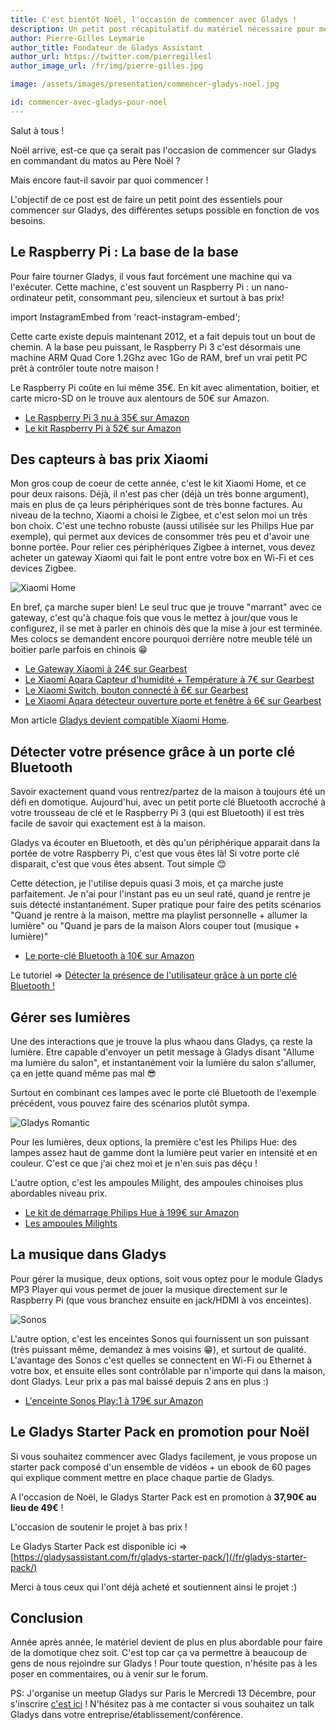 ```yaml
---
title: C'est bientôt Noël, l'occasion de commencer avec Gladys !
description: Un petit post récapitulatif du matériel nécessaire pour mettre en place Gladys chez soit !
author: Pierre-Gilles Leymarie
author_title: Fondateur de Gladys Assistant
author_url: https://twitter.com/pierregillesl
author_image_url: /fr/img/pierre-gilles.jpg

image: /assets/images/presentation/commencer-gladys-noel.jpg

id: commencer-avec-gladys-pour-noel
---
```


Salut à tous !

Noël arrive, est-ce que ça serait pas l'occasion de commencer sur Gladys en commandant du matos au Père Noël ?

Mais encore faut-il savoir par quoi commencer !

L'objectif de ce post est de faire un petit point des essentiels pour commencer sur Gladys, des différentes setups possible en fonction de vos besoins.

<!--truncate-->

## Le Raspberry Pi : La base de la base

Pour faire tourner Gladys, il vous faut forcément une machine qui va l'exécuter. Cette machine, c'est souvent un Raspberry Pi : un nano-ordinateur petit, consommant peu, silencieux et surtout à bas prix!

import InstagramEmbed from 'react-instagram-embed';

<InstagramEmbed
url='https://www.instagram.com/p/7cyO2Xhq9P/'
maxWidth={320}
hideCaption={false}
containerTagName='div'
protocol=''
injectScript
/>

Cette carte existe depuis maintenant 2012, et a fait depuis tout un bout de chemin. A la base peu puissant, le Raspberry Pi 3 c'est désormais une machine ARM Quad Core 1.2Ghz avec 1Go de RAM, bref un vrai petit PC prêt à contrôler toute notre maison !

Le Raspberry Pi coûte en lui même 35€. En kit avec alimentation, boitier, et carte micro-SD on le trouve aux alentours de 50€ sur Amazon.

- <a href="https://www.amazon.fr/gp/product/B01CD5VC92/ref=as_li_qf_sp_asin_il_tl?ie=UTF8&tag=gladproj-21&camp=1642&creative=6746&linkCode=as2&creativeASIN=B01CD5VC92&linkId=618f72a79279d88366a9344ebff83e40" rel="nofollow" >Le Raspberry Pi 3 nu à 35€ sur Amazon</a>
- <a href="https://www.amazon.fr/gp/product/B01CI5879A/ref=as_li_qf_sp_asin_il_tl?ie=UTF8&tag=gladproj-21&camp=1642&creative=6746&linkCode=as2&creativeASIN=B01CI5879A&linkId=3eb4e79d1cabd4cf1ebeafb61d8d29cd" rel="nofollow">Le kit Raspberry Pi à 52€ sur Amazon</a>

## Des capteurs à bas prix Xiaomi

Mon gros coup de coeur de cette année, c'est le kit Xiaomi Home, et ce pour deux raisons. Déjà, il n'est pas cher (déjà un très bonne argument), mais en plus de ça leurs périphériques sont de très bonne factures. Au niveau de la techno, Xiaomi a choisi le Zigbee, et c'est selon moi un très bon choix. C'est une techno robuste (aussi utilisée sur les Philips Hue par exemple), qui permet aux devices de consommer très peu et d'avoir une bonne portée. Pour relier ces périphériques Zigbee à internet, vous devez acheter un gateway Xiaomi qui fait le pont entre votre box en Wi-Fi et ces devices Zigbee.

![Xiaomi Home](/assets/images/presentation/xiaomi-home.jpg)

En bref, ça marche super bien! Le seul truc que je trouve "marrant" avec ce gateway, c'est qu'à chaque fois que vous le mettez à jour/que vous le configurez, il se met à parler en chinois dès que la mise à jour est terminée. Mes colocs se demandent encore pourquoi derrière notre meuble télé un boitier parle parfois en chinois 😁

- <a href="https://fr.gearbest.com/living-appliances/pp_344667.html?wid=55" rel="nofollow" >Le Gateway Xiaomi à 24€ sur Gearbest</a>
- <a href="https://fr.gearbest.com/access-control/pp_626702.html?wid=55" rel="nofollow" >Le Xiaomi Aqara Capteur d'humidité + Température à 7€ sur Gearbest</a>
- <a href="https://fr.gearbest.com/smart-light-bulb/pp_257679.html?wid=55" rel="nofollow" >Le Xiaomi Switch, bouton connecté à 6€ sur Gearbest</a>
- <a href="https://fr.gearbest.com/xiaomi-aqara-_gear/" rel="nofollow" >Le Xiaomi Aqara détecteur ouverture porte et fenêtre à 6€ sur Gearbest</a>

Mon article [Gladys devient compatible Xiaomi Home](https://gladysassistant.com/fr/blog/gladys-devient-compatible-xiaomi-home).

## Détecter votre présence grâce à un porte clé Bluetooth

Savoir exactement quand vous rentrez/partez de la maison à toujours été un défi en domotique. Aujourd'hui, avec un petit porte clé Bluetooth accroché à votre trousseau de clé et le Raspberry Pi 3 (qui est Bluetooth) il est très facile de savoir qui exactement est à la maison.

Gladys va écouter en Bluetooth, et dès qu'un périphérique apparait dans la portée de votre Raspberry Pi, c'est que vous êtes là! Si votre porte clé disparait, c'est que vous êtes absent. Tout simple 😊

Cette détection, je l'utilise depuis quasi 3 mois, et ça marche juste parfaitement. Je n'ai pour l'instant pas eu un seul raté, quand je rentre je suis détecté instantanément. Super pratique pour faire des petits scénarios "Quand je rentre à la maison, mettre ma playlist personnelle + allumer la lumière" ou "Quand je pars de la maison Alors couper tout (musique + lumière)"

- <a href="https://www.amazon.fr/gp/product/B01AUNMQMG/ref=as_li_qf_sp_asin_il_tl?ie=UTF8&tag=gladproj-21&camp=1642&creative=6746&linkCode=as2&creativeASIN=B01AUNMQMG&linkId=c8c3d0576a70e89bbd67591379eb3dfc" rel="nofollow" >Le porte-clé Bluetooth à 10€ sur Amazon</a>

Le tutoriel => [Détecter la présence de l'utilisateur grâce à un porte clé Bluetooth !](/fr/blog/detecter-presence-porte-cle-bluetooth)

## Gérer ses lumières

Une des interactions que je trouve la plus whaou dans Gladys, ça reste la lumière. Etre capable d'envoyer un petit message à Gladys disant "Allume ma lumière du salon", et instantanément voir la lumière du salon s'allumer, ça en jette quand même pas mal 😎

Surtout en combinant ces lampes avec le porte clé Bluetooth de l'exemple précédent, vous pouvez faire des scénarios plutôt sympa.

![Gladys Romantic](/fr/img/articles/compatibilite-xiaomi-home-gladys/gladys_romantic.gif)

Pour les lumières, deux options, la première c'est les Philips Hue: des lampes assez haut de gamme dont la lumière peut varier en intensité et en couleur. C'est ce que j'ai chez moi et je n'en suis pas déçu !

L'autre option, c'est les ampoules Milight, des ampoules chinoises plus abordables niveau prix.

- <a href="https://www.amazon.fr/gp/product/B01LZ8QYPI/ref=as_li_qf_sp_asin_il_tl?ie=UTF8&tag=gladproj-21&camp=1642&creative=6746&linkCode=as2&creativeASIN=B01LZ8QYPI&linkId=677b7acf047b61389e9a76548be071a2" rel="nofollow" >Le kit de démarrage Philips Hue à 199€ sur Amazon</a>
- <a href="https://www.amazon.fr/gp/search/ref=as_li_qf_sp_sr_il_tl?ie=UTF8&camp=1642&creative=6746&index=aps&keywords=milight%20lamp&linkCode=as2&tag=gladproj-21" rel="nofollow" >Les ampoules Milights</a>

## La musique dans Gladys

Pour gérer la musique, deux options, soit vous optez pour le module Gladys MP3 Player qui vous permet de jouer la musique directement sur le Raspberry Pi (que vous branchez ensuite en jack/HDMI à vos enceintes).

![Sonos](/fr/img/articles/gladys-sonos/gladys-sonos.jpg)

L'autre option, c'est les enceintes Sonos qui fournissent un son puissant (très puissant même, demandez à mes voisins 😁), et surtout de qualité. L'avantage des Sonos c'est quelles se connectent en Wi-Fi ou Ethernet à votre box, et ensuite elles sont contrôlable par n'importe qui dans la maison, dont Gladys. Leur prix a pas mal baissé depuis 2 ans en plus :)

- <a href="https://www.amazon.fr/gp/product/B00FSCNLME/ref=as_li_qf_sp_asin_il_tl?ie=UTF8&camp=1642&creative=6746&creativeASIN=B00FSCNLME&linkCode=as2&tag=gladproj-21" rel="nofollow" >L'enceinte Sonos Play:1 à 179€ sur Amazon</a>

## Le Gladys Starter Pack en promotion pour Noël

Si vous souhaitez commencer avec Gladys facilement, je vous propose un starter pack composé d'un ensemble de vidéos + un ebook de 60 pages qui explique comment mettre en place chaque partie de Gladys.

A l'occasion de Noël, le Gladys Starter Pack est en promotion à <b>37,90€ au lieu de 49€</b> !

L'occasion de soutenir le projet à bas prix !

Le Gladys Starter Pack est disponible ici => [https://gladysassistant.com/fr/gladys-starter-pack/](/fr/gladys-starter-pack/)

Merci à tous ceux qui l'ont déjà acheté et soutiennent ainsi le projet :)

## Conclusion

Année après année, le matériel devient de plus en plus abordable pour faire de la domotique chez soit. C'est top car ça va permettre à beaucoup de gens de nous rejoindre sur Gladys ! Pour toute question, n'hésite pas à les poser en commentaires, ou à venir sur le forum.

PS: J'organise un meetup Gladys sur Paris le Mercredi 13 Décembre, pour s'inscrire [c'est ici](https://www.eventbrite.fr/e/billets-meetup-gladys-project-un-assistant-domotique-intelligent-open-source-39826425912) ! N'hésitez pas à me contacter si vous souhaitez un talk Gladys dans votre entreprise/établissement/conférence.
